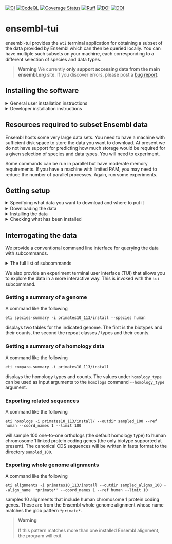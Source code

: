 [![CI](https://github.com/cogent3/ensembl_tui/actions/workflows/testing_develop.yml/badge.svg)](https://github.com/cogent3/ensembl_tui/actions/workflows/testing_develop.yml)
[![CodeQL](https://github.com/cogent3/ensembl_tui/actions/workflows/codeql.yml/badge.svg)](https://github.com/cogent3/ensembl_tui/actions/workflows/codeql.yml)
[![Coverage Status](https://coveralls.io/repos/github/cogent3/ensembl_tui/badge.svg?branch=develop)](https://coveralls.io/github/cogent3/ensembl_tui?branch=develop)
[![Ruff](https://img.shields.io/endpoint?url=https://raw.githubusercontent.com/astral-sh/ruff/main/assets/badge/v2.json)](https://github.com/astral-sh/ruff)
[![DOI](https://zenodo.org/badge/664119735.svg)](https://doi.org/10.5281/zenodo.15098645)
[![DOI](https://app.readthedocs.org/projects/ensembl-tui/badge/?version=latest)](https://ensembl-tui.readthedocs.io/en/latest/)

# ensembl-tui

ensembl-tui provides the `eti` terminal application for obtaining a subset of the data provided by Ensembl which can then be queried locally. You can have multiple such subsets on your machine, each corresponding to a different selection of species and data types.

> **Warning**
> We currently **only support accessing data from the main ensembl.org** site. If you discover errors, please post a [bug report](https://github.com/cogent3/ensembl_tui/issues).

## Installing the software

<details>
  <summary>General user installation instructions</summary>

  ```
  $ pip install ensembl-tui
  ```

</details>

<details>
  <summary>Developer installation instructions</summary>
  Fork the repo and clone your fork to your local machine. In the terminal, create either a python virtual environment or a new conda environment and activate it. In that virtual environment

  ```
  $ pip install flit
  ```

  Then do the flit version of a "developer install". (It is basically creating a symlink to the repos source directory.)

  ```
  $ flit install -s --python `which python`
  ```
</details>

## Resources required to subset Ensembl data

Ensembl hosts some very large data sets. You need to have a machine with sufficient disk space to store the data you want to download. At present we do not have support for predicting how much storage would be required for a given selection of species and data types. You will need to experiment.

Some commands can be run in parallel but have moderate memory requirements. If you have a machine with limited RAM, you may need to reduce the number of parallel processes. Again, run some experiments.

## Getting setup

<details>
  <summary>Specifying what data you want to download and where to put it</summary>

  We use a plain text file to indicate the Ensembl domain, release and types of genomic data to download. Start by using the `demo-config` subcommand.

  <!-- [[[cog
  import cog
  from ensembl_tui import cli
  from click.testing import CliRunner
  runner = CliRunner()
  result = runner.invoke(cli.main, ["demo-config", "--help"])
  help = result.output.replace("Usage: main", "Usage: eti")
  cog.out(
      "```\n{}\n```".format(help)
  )
  ]]] -->
  ```
  Usage: eti demo-config [OPTIONS]

    exports sample config and species table to the nominated path

  Options:
    -o, --outpath PATH     Path to directory to export all rc contents.
    -f, --force_overwrite  Overwrite existing data.
    --help                 Show this message and exit.

  ```
  <!-- [[[end]]] -->

  ```shell
  $ eti demo-config -o ensembl_download
  ```
  This command creates a `ensembl_download` download directory and writes two plain text files into it:

  1. `species.tsv`: contains the Latin names, common names etc... of the species accessible at ensembl.org website.
  2. `sample.cfg`: a sample configuration file that you can edit to specify the data you want to download.

  The latter file includes comments on how to edit it in order to specify the genomic resources that you want.

</details>

<details>
  <summary>Downloading the data</summary>

  Downloads the data indicated in the config file to a local directory.

  <!-- [[[cog
  import cog
  from ensembl_tui import cli
  from click.testing import CliRunner
  runner = CliRunner()
  result = runner.invoke(cli.main, ["download", "--help"])
  help = result.output.replace("Usage: main", "Usage: eti")
  cog.out(
      "```\n{}\n```".format(help)
  )
  ]]] -->
  ```
  Usage: eti download [OPTIONS]

    download data from Ensembl's ftp site

  Options:
    -c, --configpath PATH  Path to config file specifying databases, (only species
                           or compara at present).
    -d, --debug            Maximum verbosity, and reduces number of downloads,
                           etc...
    -v, --verbose
    --help                 Show this message and exit.

  ```
  <!-- [[[end]]] -->

  For a config file named `config.cfg`, the download command would be:

  ```shell
  $ cd to/directory/with/config.cfg
  $ eti download -c config.cfg
  ```

  > **Note**
  > This is the only step for which the internet is required. Downloads can be interrupted and resumed. The software will delete partially downloaded files.

The download creates a new `.cfg` file inside the download directory. This file is used by the `install` command.

</details>

<details>
  <summary>Installing the data</summary>

Converts the downloaded data into data formats designed to enhance querying performance.

  <!-- [[[cog
  import cog
  from ensembl_tui import cli
  from click.testing import CliRunner
  runner = CliRunner()
  result = runner.invoke(cli.main, ["install", "--help"])
  help = result.output.replace("Usage: main", "Usage: eti")
  cog.out(
      "```\n{}\n```".format(help)
  )
  ]]] -->
  ```
  Usage: eti install [OPTIONS]

    create the local representations of the data

  Options:
    -d, --download PATH       Path to local download directory containing a cfg
                              file.
    -np, --num_procs INTEGER  Number of procs to use.  [default: 1]
    -f, --force_overwrite     Overwrite existing data.
    -v, --verbose
    --help                    Show this message and exit.

  ```
  <!-- [[[end]]] -->

This step can be run in parallel, but the memory requirements will scale with the number of genomes. So we suggest monitoring performance on your system by trying it out on a small number of CPUs to start with. The following command uses 2 CPUs and has been safe on systems with only 16GB of RAM for 10 primate genomes, including homology data and whole genome alignments.

```shell
$ cd to/directory/with/downloaded_data
$ eti install -d downloaded_data -np 2
```

</details>

<details>
  <summary>Checking what has been installed</summary>
This will give a summary of what data has been installed at a provided path.


  <!-- [[[cog
  import cog
  from ensembl_tui import cli
  from click.testing import CliRunner
  runner = CliRunner()
  result = runner.invoke(cli.main, ["installed", "--help"])
  help = result.output.replace("Usage: main", "Usage: eti")
  cog.out(
      "```\n{}\n```".format(help)
  )
  ]]] -->
  ```
  Usage: eti installed [OPTIONS]

    show what is installed

  Options:
    -i, --installed TEXT  Path to root directory of an installation.  [required]
    --help                Show this message and exit.

  ```
  <!-- [[[end]]] -->

</details>

## Interrogating the data

We provide a conventional command line interface for querying the data with subcommands.

<details>
  <summary>The full list of subcommands</summary>

  You can get help on individual subcommands by running `eti <subcommand>` in the terminal.

  <!-- [[[cog
  import cog
  from ensembl_tui import cli
  from click.testing import CliRunner
  runner = CliRunner()
  result = runner.invoke(cli.main)
  help = result.output.replace("Usage: main", "Usage: eti")
  cog.out(
      "```\n{}\n```".format(help)
  )
  ]]] -->
  ```
  Usage: eti [OPTIONS] COMMAND [ARGS]...

    Tools for obtaining and interrogating subsets of https://ensembl.org genomic
    data.

  Options:
    --version  Show the version and exit.
    --help     Show this message and exit.

  Commands:
    tui              Open Textual TUI.
    demo-config      exports sample config and species table to the nominated...
    download         download data from Ensembl's ftp site
    install          create the local representations of the data
    installed        show what is installed
    species-summary  genome summary data for a species
    dump-genes       export meta-data table for genes from one species to...
    compara-summary  summary data for compara
    homologs         exports CDS sequence data in fasta format for homology...
    alignments       export multiple alignments in fasta format for named genes

  ```
  <!-- [[[end]]] -->

</details>

We also provide an experiment terminal user interface (TUI) that allows you to explore the data in a more interactive way. This is invoked with the `tui` subcommand.

### Getting a summary of a genome

A command like the following
```
eti species-summary -i primates10_113/install --species human
```
displays two tables for the indicated genome. The first is the biotypes and their counts, the second the repeat classes / types and their counts.

### Getting a summary of a homology data

A command like the following
```
eti compara-summary -i primates10_113/install
```
displays the homology types and counts. The values under `homology_type` can be used as input arguments to the `homologs` command `--homology_type` argument.

### Exporting related sequences

A command like the following
```
eti homologs -i primates10_113/install/ --outdir sampled_100 --ref human --coord_names 1 --limit 100
```
will sample 100 one-to-one orthologs (the default homology type) to human chromosome 1 linked protein coding genes (the only biotype supported at present). The canonical CDS sequences will be written in fasta format to the directory `sampled_100`.

### Exporting whole genome alignments

A command like the following
```
eti alignments -i primates10_113/install --outdir sampled_aligns_100 --align_name '*primate*' --coord_names 1 --ref human --limit 10
```
samples 10 alignments that include human chromosome 1 protein coding genes. These are from the Ensembl whole genome alignment whose name matches the glob pattern `*primate*`.

> **Warning**
>
> If this pattern matches more than one installed Ensembl alignment, the program will exit.